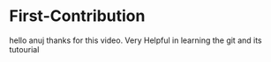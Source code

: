 # First-Contribution
hello anuj thanks for this video. Very Helpful
in learning the git and its tutourial 
